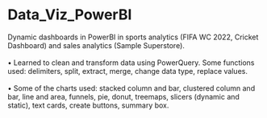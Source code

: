 # Data_Viz_PowerBI
Dynamic dashboards in PowerBI in sports analytics (FIFA WC 2022, Cricket Dashboard) and sales analytics (Sample Superstore). </br>
</br> • Learned to clean and transform data using PowerQuery. Some functions used: delimiters, split, extract, merge, change data type, replace values. </br>
</br> • Some of the charts used: stacked column and bar, clustered column and bar, line and area, funnels, pie, donut, treemaps, slicers (dynamic and static), text cards, create buttons, summary box.

